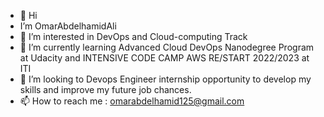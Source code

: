 - 👋 Hi
-  I’m OmarAbdelhamidAli
- 👀 I’m interested in DevOps and Cloud-computing Track 
- 🌱 I’m currently learning Advanced Cloud DevOps Nanodegree Program at Udacity and INTENSIVE CODE CAMP AWS RE/START 2022/2023 at ITI 
- 🤔 I’m looking to Devops Engineer internship opportunity to develop my skills and improve my future job chances.
- 📫 How to reach me : omarabdelhamid125@gmail.com

<!---
OmarAbdelhamidAli/OmarAbdelhamidAli is a ✨ special ✨ repository because its `README.md` (this file) appears on your GitHub profile.
You can click the Preview link to take a look at your changes.
--->
